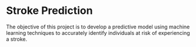 # Stroke Prediction
The objective of this project is to develop a predictive model using machine learning techniques to accurately identify individuals at risk of experiencing a stroke. 

